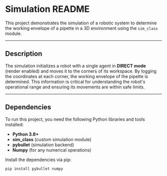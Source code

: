 # Simulation README

This project demonstrates the simulation of a robotic system to determine the working envelope of a pipette in a 3D environment using the `sim_class` module.

---

## Description

The simulation initializes a robot with a single agent in **DIRECT mode** (render enabled) and moves it to the corners of its workspace. By logging the coordinates at each corner, the working envelope of the pipette is determined. This information is critical for understanding the robot's operational range and ensuring its movements are within safe limits.

---

## Dependencies

To run this project, you need the following Python libraries and tools installed:

- **Python 3.8+**
- **sim_class** (custom simulation module)
- **pybullet** (simulation backend)
- **Numpy** (for any numerical operations)

Install the dependencies via pip:
```bash
pip install pybullet numpy
